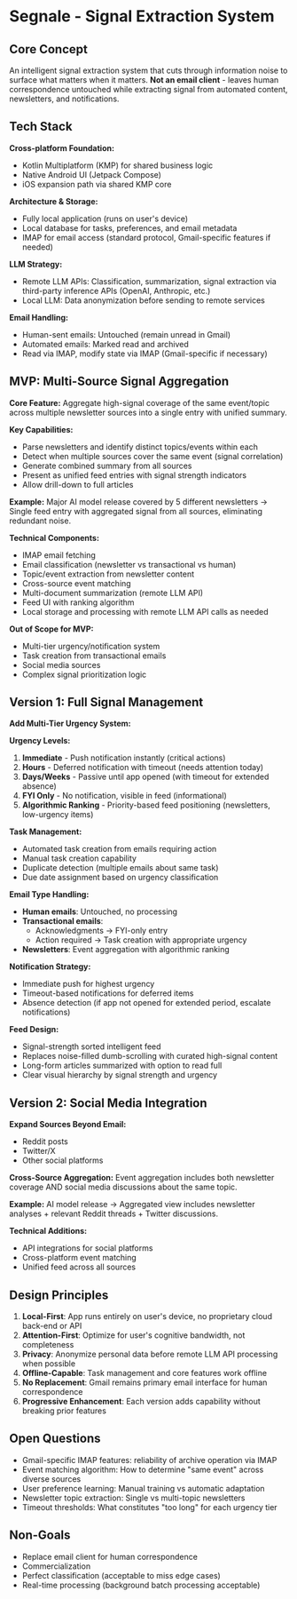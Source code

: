 # Segnale - Signal Extraction System

## Core Concept

An intelligent signal extraction system that cuts through information noise to surface what matters when it matters. **Not an email client** - leaves human correspondence untouched while extracting signal from automated content, newsletters, and notifications.

## Tech Stack

**Cross-platform Foundation:**
- Kotlin Multiplatform (KMP) for shared business logic
- Native Android UI (Jetpack Compose)
- iOS expansion path via shared KMP core

**Architecture & Storage:**
- Fully local application (runs on user's device)
- Local database for tasks, preferences, and email metadata
- IMAP for email access (standard protocol, Gmail-specific features if needed)

**LLM Strategy:**
- Remote LLM APIs: Classification, summarization, signal extraction via third-party inference APIs (OpenAI, Anthropic, etc.)
- Local LLM: Data anonymization before sending to remote services

**Email Handling:**
- Human-sent emails: Untouched (remain unread in Gmail)
- Automated emails: Marked read and archived
- Read via IMAP, modify state via IMAP (Gmail-specific if necessary)

## MVP: Multi-Source Signal Aggregation

**Core Feature:**
Aggregate high-signal coverage of the same event/topic across multiple newsletter sources into a single entry with unified summary.

**Key Capabilities:**
- Parse newsletters and identify distinct topics/events within each
- Detect when multiple sources cover the same event (signal correlation)
- Generate combined summary from all sources
- Present as unified feed entries with signal strength indicators
- Allow drill-down to full articles

**Example:** 
Major AI model release covered by 5 different newsletters → Single feed entry with aggregated signal from all sources, eliminating redundant noise.

**Technical Components:**
- IMAP email fetching
- Email classification (newsletter vs transactional vs human)
- Topic/event extraction from newsletter content
- Cross-source event matching
- Multi-document summarization (remote LLM API)
- Feed UI with ranking algorithm
- Local storage and processing with remote LLM API calls as needed

**Out of Scope for MVP:**
- Multi-tier urgency/notification system
- Task creation from transactional emails
- Social media sources
- Complex signal prioritization logic

## Version 1: Full Signal Management

**Add Multi-Tier Urgency System:**

**Urgency Levels:**
1. **Immediate** - Push notification instantly (critical actions)
2. **Hours** - Deferred notification with timeout (needs attention today)
3. **Days/Weeks** - Passive until app opened (with timeout for extended absence)
4. **FYI Only** - No notification, visible in feed (informational)
5. **Algorithmic Ranking** - Priority-based feed positioning (newsletters, low-urgency items)

**Task Management:**
- Automated task creation from emails requiring action
- Manual task creation capability
- Duplicate detection (multiple emails about same task)
- Due date assignment based on urgency classification

**Email Type Handling:**
- **Human emails**: Untouched, no processing
- **Transactional emails**: 
  - Acknowledgments → FYI-only entry
  - Action required → Task creation with appropriate urgency
- **Newsletters**: Event aggregation with algorithmic ranking

**Notification Strategy:**
- Immediate push for highest urgency
- Timeout-based notifications for deferred items
- Absence detection (if app not opened for extended period, escalate notifications)

**Feed Design:**
- Signal-strength sorted intelligent feed
- Replaces noise-filled dumb-scrolling with curated high-signal content
- Long-form articles summarized with option to read full
- Clear visual hierarchy by signal strength and urgency

## Version 2: Social Media Integration

**Expand Sources Beyond Email:**
- Reddit posts
- Twitter/X
- Other social platforms

**Cross-Source Aggregation:**
Event aggregation includes both newsletter coverage AND social media discussions about the same topic.

**Example:**
AI model release → Aggregated view includes newsletter analyses + relevant Reddit threads + Twitter discussions.

**Technical Additions:**
- API integrations for social platforms
- Cross-platform event matching
- Unified feed across all sources

## Design Principles

1. **Local-First**: App runs entirely on user's device, no proprietary cloud back-end or API
2. **Attention-First**: Optimize for user's cognitive bandwidth, not completeness
3. **Privacy**: Anonymize personal data before remote LLM API processing when possible
4. **Offline-Capable**: Task management and core features work offline
5. **No Replacement**: Gmail remains primary email interface for human correspondence
6. **Progressive Enhancement**: Each version adds capability without breaking prior features

## Open Questions

- Gmail-specific IMAP features: reliability of archive operation via IMAP
- Event matching algorithm: How to determine "same event" across diverse sources
- User preference learning: Manual training vs automatic adaptation
- Newsletter topic extraction: Single vs multi-topic newsletters
- Timeout thresholds: What constitutes "too long" for each urgency tier

## Non-Goals

- Replace email client for human correspondence
- Commercialization
- Perfect classification (acceptable to miss edge cases)
- Real-time processing (background batch processing acceptable)
